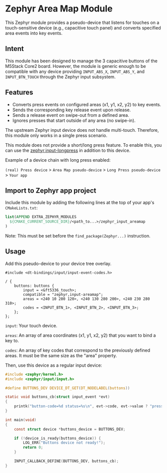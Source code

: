 # Zephyr Area Map Module

This Zephyr module provides a pseudo-device that listens for touches on a touch-sensitive device (e.g., capacitive touch panel) and converts specified area events into key events.

## Intent

This module has been designed to manage the 3 capacitive buttons of the M5Stack Core2 board. However, the module is generic enough to be compatible with any device providing `INPUT_ABS_X`, `INPUT_ABS_Y`, and `INPUT_BTN_TOUCH` through the Zephyr input subsystem.

## Features

- Converts press events on configured areas (x1, y1, x2, y2) to key events.
- Sends the corresponding key release event upon release.
- Sends a release event on swipe-out from a defined area.
- Ignores presses that start outside of any area (no swipe-in).

The upstream Zephyr input device does not handle multi-touch. Therefore, this module only works in a single press scenario.

This module does not provide a short/long press feature. To enable this, you can use the [zephyr,input-longpress](https://docs.zephyrproject.org/latest/build/dts/api/bindings/input/zephyr,input-longpress.html) in addition to this device.

Example of a device chain with long press enabled:

`(real) Press device` > `Area Map pseudo-device` > `Long Press pseudo-device` > `Your app`

## Import to Zephyr app project

Include this module by adding the following lines at the top of your app's `CMakeLists.txt`:

```cmake
list(APPEND EXTRA_ZEPHYR_MODULES
  ${CMAKE_CURRENT_SOURCE_DIR}/<path_to...>/zephyr_input_areamap
)
```

Note: This must be set before the `find_package(Zephyr...)` instruction.

## Usage

Add this pseudo-device to your device tree overlay.

```dts
#include <dt-bindings/input/input-event-codes.h>

/ {
    buttons: buttons {
        input = <&ft5336_touch>;
        compatible = "zephyr,input-areamap";
        areas = <240 10 280 120>, <240 130 280 200>, <240 230 280 310>;
        codes = <INPUT_BTN_1>, <INPUT_BTN_2>, <INPUT_BTN_3>;
    };
};
```

`input`: Your touch device.

`areas`: An array of area coordinates (x1, y1, x2, y2) that you want to bind a key to.

`codes`: An array of key codes that correspond to the previously defined areas. It must be the same size as the "area" property.

Then, use this device as a regular input device:

```c
#include <zephyr/kernel.h>
#include <zephyr/input/input.h>

#define BUTTONS_DEV DEVICE_DT_GET(DT_NODELABEL(buttons))

static void buttons_cb(struct input_event *evt)
{
    printk("button-code=%d status=%s\n", evt->code, evt->value ? "pressed" : "released");
}

int main(void)
{
    const struct device *buttons_device = BUTTONS_DEV;

    if (!device_is_ready(buttons_device)) {
        LOG_ERR("Buttons device not ready!");
        return 0;
    }

    INPUT_CALLBACK_DEFINE(BUTTONS_DEV, buttons_cb);
}
```
